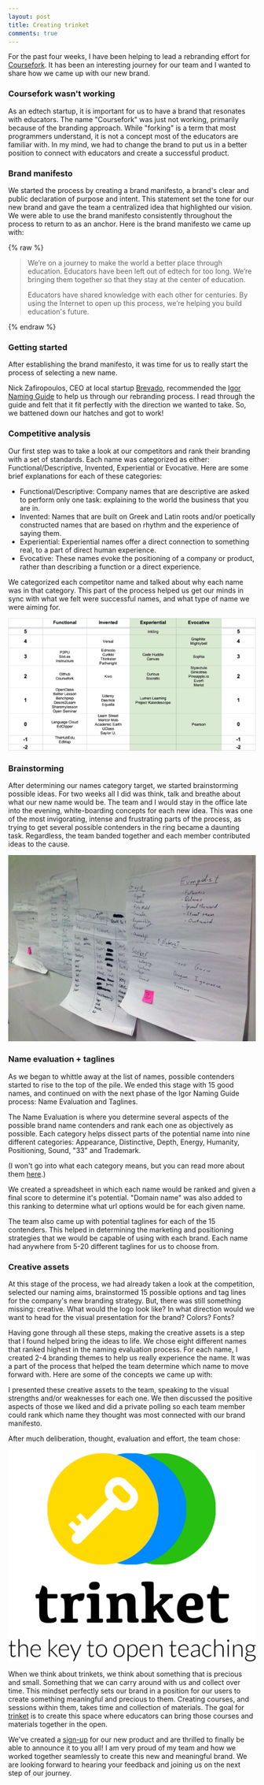 ```yaml
---
layout: post
title: Creating trinket
comments: true
---
```


For the past four weeks, I have been helping to lead a rebranding effort for [Coursefork](http://coursefork.org). It has been an interesting journey for our team and I wanted to share how we came up with our new brand.

### Coursefork wasn't working

As an edtech startup, it is important for us to have a brand that resonates with educators. The name "Coursefork" was just not working, primarily because of the branding approach. While "forking" is a term that most programmers understand, it is not a concept most of the educators are familiar with. In my mind, we had to change the brand to put us in a better position to connect with educators and create a successful product.

### Brand manifesto

We started the process by creating a brand manifesto, a brand's clear and public declaration of purpose and intent. This statement set the tone for our new brand and gave the team a centralized idea that highlighted our vision. We were able to use the brand manifesto consistently throughout the process to return to as an anchor. Here is the brand manifesto we came up with:

{% raw %}
<blockquote>
  <p>
    We’re on a journey to make the world a better place through education. Educators have been left out of edtech for too long.  We’re bringing them together so that they stay at the center of education.
  </p>
  <p>Educators have shared knowledge with each other for centuries. By using the Internet to open up this process, we’re helping you build education's future.</p>
</blockquote>
{% endraw %}

### Getting started

After establishing the brand manifesto, it was time for us to really start the process of selecting a new name. 

Nick Zafiropoulos, CEO at local startup [Brevado](http://brevado.com), recommended the [Igor Naming Guide](http://www.igorinternational.com/process/naming-guide-product-company-names.php) to help us through our rebranding process. I read through the guide and felt that it fit perfectly with the direction we wanted to take. So, we battened down our hatches and got to work!

### Competitive analysis

Our first step was to take a look at our competitors and rank their branding with a set of standards. Each name was categorized as either: Functional/Descriptive, Invented, Experiential or Evocative. Here are some brief explanations for each of these categories:

- Functional/Descriptive: Company names that are descriptive are asked to perform only one task: explaining to the world the business that you are in.
- Invented: Names that are built on Greek and Latin roots and/or poetically constructed names that are based on rhythm and the experience of saying them.
- Experiential: Experiential names offer a direct connection to something real, to a part of direct human experience.
- Evocative: These names evoke the positioning of a company or product, rather than describing a function or a direct experience.

We categorized each competitor name and talked about why each name was in that category. This part of the process helped us get our minds in sync with what we felt were successful names, and what type of name we were aiming for.

![trinket competitive analysis chart](/assets/images/trinket-competition.gif)

### Brainstorming

After determining our names category target, we started brainstorming possible ideas. For two weeks all I did was think, talk and breathe about what our new name would be. The team and I would stay in the office late into the evening, white-boarding concepts for each new idea. This was one of the most invigorating, intense and frustrating parts of the process, as trying to get several possible contenders in the ring became a daunting task. Regardless, the team banded together and each member contributed ideas to the cause.

![Photo of naming sketch papers](/assets/images/trinket-sketches.jpg)

### Name evaluation + taglines

As we began to whittle away at the list of names, possible contenders started to rise to the top of the pile. We ended this stage with 15 good names, and continued on with the next phase of the Igor Naming Guide process: Name Evaluation and Taglines.

The Name Evaluation is where you determine several aspects of the possible brand name contenders and rank each one as objectively as possible. Each category helps dissect parts of the potential name into nine different categories: Appearance, Distinctive, Depth, Energy, Humanity, Positioning, Sound, "33" and Trademark.

(I won't go into what each category means, but you can read more about them [here](http://www.igorinternational.com/process/name-evaluation-brand-evaluate-names.php).)

We created a spreadsheet in which each name would be ranked and given a final score to determine it's potential. "Domain name" was also added to this ranking to determine what url options would be for each given name. 

The team also came up with potential taglines for each of the 15 contenders. This helped in determining the marketing and positioning strategies that we would be capable of using with each brand. Each name had anywhere from 5-20 different taglines for us to choose from.

### Creative assets

At this stage of the process, we had already taken a look at the competition, selected our naming aims, brainstormed 15 possible options and tag lines for the company's new branding strategy. But, there was still something missing: creative. What would the logo look like? In what direction would we want to head for the visual presentation for the brand? Colors? Fonts?

Having gone through all these steps, making the creative assets is a step that I found helped bring the ideas to life. We chose eight different names that ranked highest in the naming evaluation process. For each name, I created 2-4 branding themes to help us really experience the name. It was a part of the process that helped the team determine which name to move forward with. Here are some of the concepts we came up with:

<script async class="speakerdeck-embed" data-id="78bd4680650e013115c32e6e0e49962b" data-ratio="1.29456384323641" src="//speakerdeck.com/assets/embed.js"></script>

I presented these creative assets to the team, speaking to the visual strengths and/or weaknesses for each one. We then discussed the positive aspects of those we liked and did a private polling so each team member could rank which name they thought was most connected with our brand manifesto.

After much deliberation, thought, evaluation and effort, the team chose:

[![trinket: the key to open teaching](/assets/images/trinket-logo.png)](http://bit.ly/1e7OyZM)

When we think about trinkets, we think about something that is precious and small. Something that we can carry around with us and collect over time. This mindset perfectly sets our brand in a position for our users to create something meaningful and precious to them. Creating courses, and sessions within them, takes time and collection of materials. The goal for [trinket](http://get.trinket.io/) is to create this space where educators can bring those courses and materials together in the open.

We've created a [sign-up](http://trinket.io) for our new product and are thrilled to finally be able to announce it to you all! I am very proud of my team and how we worked together seamlessly to create this new and meaningful brand. We are looking forward to hearing your feedback and joining us on the next step of our journey.